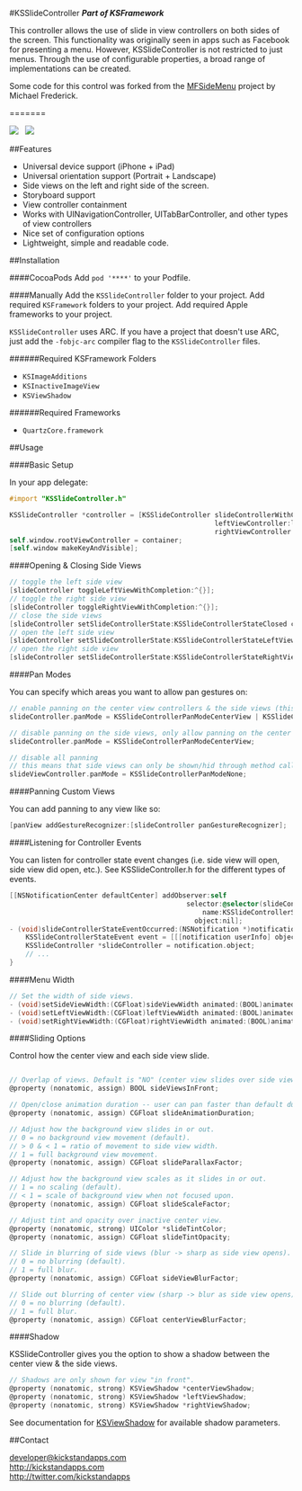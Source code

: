 #KSSlideController
__*Part of KSFramework*__

This controller allows the use of slide in view controllers on both sides of the screen. This functionality was originally seen in apps such as Facebook for presenting a menu. However, KSSlideController is not restricted to just menus. Through the use of configurable properties, a broad range of implementations can be created.

Some code for this control was forked from the [MFSideMenu](https://github.com/mikefrederick/MFSideMenu) project by Michael Frederick.

=======

![](http://i.imgur.com/Ah5mP.png)  &nbsp;  ![](http://i.imgur.com/KN4IB.png)

##Features

- Universal device support (iPhone + iPad)
- Universal orientation support (Portrait + Landscape)
- Side views on the left and right side of the screen.
- Storyboard support
- View controller containment
- Works with UINavigationController, UITabBarController, and other types of view controllers
- Nice set of configuration options
- Lightweight, simple and readable code.


##Installation

####CocoaPods
Add `pod '****'` to your Podfile.

####Manually
Add the `KSSlideController` folder to your project. Add required `KSFramework` folders to your project. Add required Apple frameworks to your project. 

`KSSlideController` uses ARC. If you have a project that doesn't use ARC, just add the `-fobjc-arc` compiler flag to the `KSSlideController` files.

######Required KSFramework Folders
- `KSImageAdditions`
- `KSInactiveImageView`
- `KSViewShadow`

######Required Frameworks
- `QuartzCore.framework`

##Usage

####Basic Setup

In your app delegate:<br />
```objective-c
#import "KSSlideController.h"

KSSlideController *controller = [KSSlideController slideControllerWithCenterViewController:centerViewController
                                                   leftViewController:leftViewController
                                                   rightViewController:rightViewController];
self.window.rootViewController = container;
[self.window makeKeyAndVisible];
```

####Opening & Closing Side Views

```objective-c
// toggle the left side view
[slideController toggleLeftViewWithCompletion:^{}];
// toggle the right side view
[slideController toggleRightViewWithCompletion:^{}];
// close the side views
[slideController setSlideControllerState:KSSlideControllerStateClosed completion:^{}];
// open the left side view
[slideController setSlideControllerState:KSSlideControllerStateLeftViewOpen completion:^{}];
// open the right side view
[slideController setSlideControllerState:KSSlideControllerStateRightViewOpen completion:^{}];
```

####Pan Modes

You can specify which areas you want to allow pan gestures on:

```objective-c
// enable panning on the center view controllers & the side views (this is the default behavior):
slideController.panMode = KSSlideControllerPanModeCenterView | KSSlideControllerPanModeSideView;

// disable panning on the side views, only allow panning on the center view controller:
slideController.panMode = KSSlideControllerPanModeCenterView;

// disable all panning
// this means that side views can only be shown/hid through method calls
slideViewController.panMode = KSSlideControllerPanModeNone;
```

####Panning Custom Views

You can add panning to any view like so:

```objective-c
[panView addGestureRecognizer:[slideController panGestureRecognizer];
```

####Listening for Controller Events

You can listen for controller state event changes (i.e. side view will open, side view did open, etc.). See KSSlideController.h for the different types of events.

```objective-c
[[NSNotificationCenter defaultCenter] addObserver:self
                                            selector:@selector(slideControllerStateEventOccurred:)
                                                name:KSSlideControllerStateNotificationEvent
                                              object:nil];
- (void)slideControllerStateEventOccurred:(NSNotification *)notification {
    KSSlideControllerStateEvent event = [[[notification userInfo] objectForKey:@"eventType"] intValue];
    KSSlideController *slideController = notification.object;
    // ...
}
```

####Menu Width

```objective-c
// Set the width of side views.
- (void)setSideViewWidth:(CGFloat)sideViewWidth animated:(BOOL)animated;
- (void)setLeftViewWidth:(CGFloat)leftViewWidth animated:(BOOL)animated;
- (void)setRightViewWidth:(CGFloat)rightViewWidth animated:(BOOL)animated;
```

####Sliding Options

Control how the center view and each side view slide.

```objective-c

// Overlap of views. Default is "NO" (center view slides over side views).
@property (nonatomic, assign) BOOL sideViewsInFront;

// Open/close animation duration -- user can pan faster than default duration.
@property (nonatomic, assign) CGFloat slideAnimationDuration;

// Adjust how the background view slides in or out.
// 0 = no background view movement (default).
// > 0 & < 1 = ratio of movement to side view width.
// 1 = full background view movement.
@property (nonatomic, assign) CGFloat slideParallaxFactor;

// Adjust how the background view scales as it slides in or out.
// 1 = no scaling (default).
// < 1 = scale of background view when not focused upon.
@property (nonatomic, assign) CGFloat slideScaleFactor;

// Adjust tint and opacity over inactive center view.
@property (nonatomic, strong) UIColor *slideTintColor;
@property (nonatomic, assign) CGFloat slideTintOpacity;

// Slide in blurring of side views (blur -> sharp as side view opens).
// 0 = no blurring (default).
// 1 = full blur.
@property (nonatomic, assign) CGFloat sideViewBlurFactor;

// Slide out blurring of center view (sharp -> blur as side view opens).
// 0 = no blurring (default).
// 1 = full blur.
@property (nonatomic, assign) CGFloat centerViewBlurFactor;

```


####Shadow

KSSlideController gives you the option to show a shadow between the center view & the side views.

```objective-c
// Shadows are only shown for view "in front".
@property (nonatomic, strong) KSViewShadow *centerViewShadow;
@property (nonatomic, strong) KSViewShadow *leftViewShadow;
@property (nonatomic, strong) KSViewShadow *rightViewShadow;
```

See documentation for [KSViewShadow](https://github.com/kickstandapps/KSFramework/tree/master/KSViewShadow) for available shadow parameters.

##Contact

developer@kickstandapps.com<br />
http://kickstandapps.com<br />
http://twitter.com/kickstandapps
